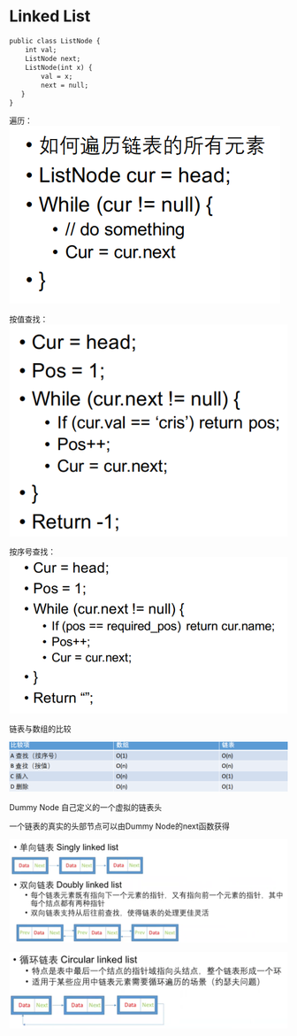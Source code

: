 # Linked List

```
public class ListNode {
    int val;
    ListNode next;
    ListNode(int x) {
        val = x;
        next = null;
   }
}
```

遍历：![](<../.gitbook/assets/image (6) (1).png>)

按值查找： ![](<../.gitbook/assets/image (5) (1).png>)

按序号查找：![](<../.gitbook/assets/image (7) (1) (1).png>)



链表与数组的比较

![](<../.gitbook/assets/image (1) (1).png>)

Dummy Node 自己定义的一个虚拟的链表头

一个链表的真实的头部节点可以由Dummy Node的next函数获得

![](<../.gitbook/assets/image (3) (1).png>)

![](<../.gitbook/assets/image (4) (1) (1).png>)
